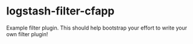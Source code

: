 # logstash-filter-cfapp
Example filter plugin. This should help bootstrap your effort to write your own filter plugin!
